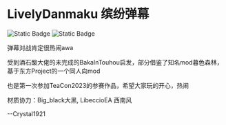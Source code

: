 # LivelyDanmaku 缤纷弹幕
![Static Badge](https://img.shields.io/badge/version-1.3.1-blue)
![Static Badge](https://img.shields.io/badge/minecraft-1.20.1-blue)

弹幕对战肯定很热闹awa

受到酒石酸大佬的未完成的BakaInTouhou启发，部分借鉴了知名mod暮色森林，基于东方Project的一个同人向mod

也是第一次参加TeaCon2023的参赛作品，希望大家玩的开心，热闹

材质协力：Big_black大黑, LibeccioEA 西南风

--Crystal1921
